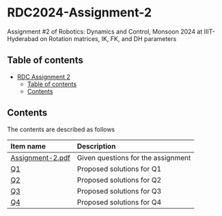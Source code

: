 # RDC2024-Assignment-2

Assignment #2 of Robotics: Dynamics and Control, Monsoon 2024 at IIIT-Hyderabad on Rotation matrices, IK, FK, and DH parameters

## Table of contents

- [RDC Assignment 2](#rdc2024-assignment-2)
    - [Table of contents](#table-of-contents)
    - [Contents](#contents)

## Contents

The contents are described as follows

| Item name | Description |
| :---- | :---- |
| [Assignment-2.pdf](./Assignment-2.pdf) | Given questions for the assignment |
| [Q1](./Q1) | Proposed solutions for Q1 |  
| [Q2](./Q2) | Proposed solutions for Q2 |  
| [Q3](./Q3) | Proposed solutions for Q3 |  
| [Q4](./Q4) | Proposed solutions for Q4 |  